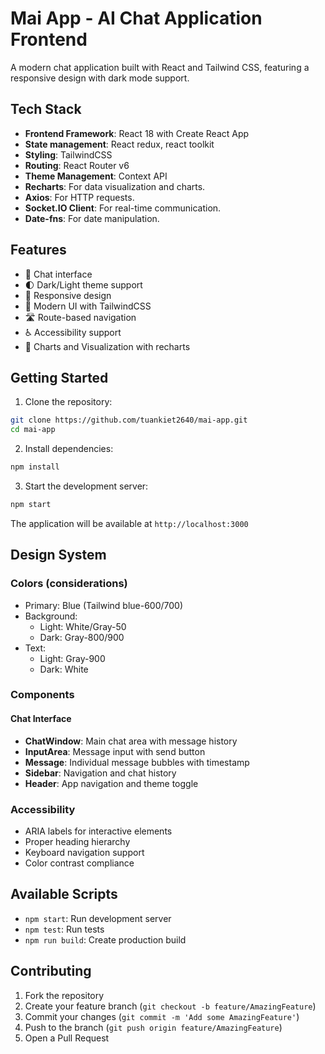# Mai App - AI Chat Application Frontend

A modern chat application built with React and Tailwind CSS, featuring a responsive design with dark mode support.

## Tech Stack

- **Frontend Framework**: React 18 with Create React App
- **State management**: React redux, react toolkit
- **Styling**: TailwindCSS
- **Routing**: React Router v6
- **Theme Management**: Context API
- **Recharts**: For data visualization and charts.
- **Axios**: For HTTP requests.
- **Socket.IO Client**: For real-time communication.
- **Date-fns**: For date manipulation.

## Features

- 💬 Chat interface
- 🌓 Dark/Light theme support
- 📱 Responsive design
- 🎨 Modern UI with TailwindCSS
- 🛣️ Route-based navigation
- ♿ Accessibility support
- 🤯 Charts and Visualization with recharts
## Getting Started

1. Clone the repository:
```bash
git clone https://github.com/tuankiet2640/mai-app.git
cd mai-app
```

2. Install dependencies:
```bash
npm install
```

3. Start the development server:
```bash
npm start
```

The application will be available at `http://localhost:3000`

## Design System

### Colors (considerations)
- Primary: Blue (Tailwind blue-600/700)
- Background: 
  - Light: White/Gray-50
  - Dark: Gray-800/900
- Text:
  - Light: Gray-900
  - Dark: White

### Components

#### Chat Interface
- **ChatWindow**: Main chat area with message history
- **InputArea**: Message input with send button
- **Message**: Individual message bubbles with timestamp
- **Sidebar**: Navigation and chat history
- **Header**: App navigation and theme toggle

### Accessibility

- ARIA labels for interactive elements
- Proper heading hierarchy
- Keyboard navigation support
- Color contrast compliance

## Available Scripts

- `npm start`: Run development server
- `npm test`: Run tests
- `npm run build`: Create production build

## Contributing

1. Fork the repository
2. Create your feature branch (`git checkout -b feature/AmazingFeature`)
3. Commit your changes (`git commit -m 'Add some AmazingFeature'`)
4. Push to the branch (`git push origin feature/AmazingFeature`)
5. Open a Pull Request
